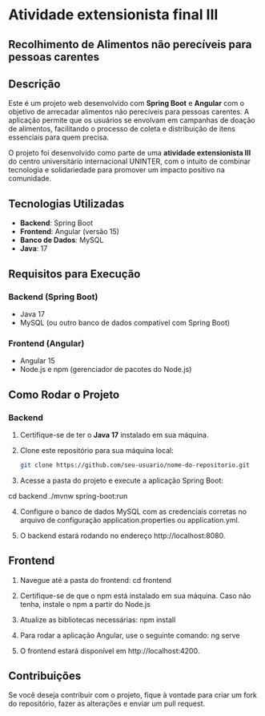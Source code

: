 # Atividade extensionista final III
## Recolhimento de Alimentos não perecíveis para pessoas carentes

## Descrição

Este é um projeto web desenvolvido com **Spring Boot** e **Angular** com o objetivo de arrecadar alimentos não perecíveis para pessoas carentes. A aplicação permite que os usuários se envolvam em campanhas de doação de alimentos, facilitando o processo de coleta e distribuição de itens essenciais para quem precisa.

O projeto foi desenvolvido como parte de uma **atividade extensionista III** do centro universitário internacional UNINTER, com o intuito de combinar tecnologia e solidariedade para promover um impacto positivo na comunidade.

## Tecnologias Utilizadas

- **Backend**: Spring Boot
- **Frontend**: Angular (versão 15)
- **Banco de Dados**: MySQL
- **Java**: 17

## Requisitos para Execução

### Backend (Spring Boot)

- Java 17
- MySQL (ou outro banco de dados compatível com Spring Boot)
  
### Frontend (Angular)

- Angular 15
- Node.js e npm (gerenciador de pacotes do Node.js)

## Como Rodar o Projeto

### Backend

1. Certifique-se de ter o **Java 17** instalado em sua máquina.
2. Clone este repositório para sua máquina local:

   ```bash
   git clone https://github.com/seu-usuario/nome-do-repositorio.git
3. Acesse a pasta do projeto e execute a aplicação Spring Boot:

cd backend
./mvnw spring-boot:run

4. Configure o banco de dados MySQL com as credenciais corretas no arquivo de configuração application.properties ou application.yml.

5. O backend estará rodando no endereço http://localhost:8080.

## Frontend
1. Navegue até a pasta do frontend:
cd frontend

2. Certifique-se de que o npm está instalado em sua máquina. Caso não tenha, instale o npm a partir do Node.js

3. Atualize as bibliotecas necessárias:
npm install

5. Para rodar a aplicação Angular, use o seguinte comando:
ng serve

7. O frontend estará disponível em http://localhost:4200.
   
## Contribuições

Se você deseja contribuir com o projeto, fique à vontade para criar um fork do repositório, fazer as alterações e enviar um pull request.
